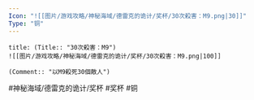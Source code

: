 ```yaml
---
Icon: "![[图片/游戏攻略/神秘海域/德雷克的诡计/奖杯/30次殺害：M9.png|30]]"
Type: "铜"
---
```

```ad-common-bronze-trophy
title: (Title:: "30次殺害：M9")
![[图片/游戏攻略/神秘海域/德雷克的诡计/奖杯/30次殺害：M9.png|100]]

(Comment:: "以M9殺死30個敵人")
```

#神秘海域/德雷克的诡计/奖杯 #奖杯 #铜
